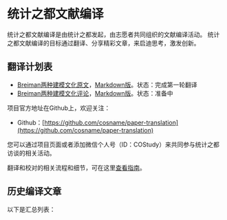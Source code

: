 # 统计之都文献编译

统计之都文献编译是由统计之都发起，由志愿者共同组织的文献编译活动。
统计之都文献编译的目标通过翻译、分享精彩文章，来启迪思考，激发创新。

## 翻译计划表

- [Breiman两种建模文化原文](http://www2.math.uu.se/~thulin/mm/breiman.pdf)，[Markdown版](./translate/Breiman-Statistical-Modeling-The-Two-Cultures.md)。状态：完成第一轮翻译
- [Breiman两种建模文化评论](http://www2.math.uu.se/~thulin/mm/breiman.pdf)，[Markdown版](./translate/Breiman-Statistical-Modeling-The-Two-Cultures-only-Comments.md)。状态：准备中


项目官方地址在Github上，欢迎关注：

- Github：[https://github.com/cosname/paper-translation](https://github.com/cosname/paper-translation)

您可以通过项目页面或者添加微信个人号（ID：COStudy）来共同参与统计之都访谈的相关活动。

翻译和校对的相关流程和细节，可在这里[查看指南](guide.md)。

## 历史编译文章

以下是汇总列表：
